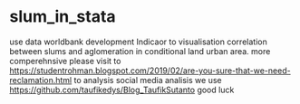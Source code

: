 # slum_in_stata
use data worldbank development Indicaor to visualisation correlation between slums and aglomeration in conditional land urban area. more comperehnsive please visit to  https://studentrohman.blogspot.com/2019/02/are-you-sure-that-we-need-reclamation.html
 to analysis social media analisis we use https://github.com/taufikedys/Blog_TaufikSutanto 
 good luck
